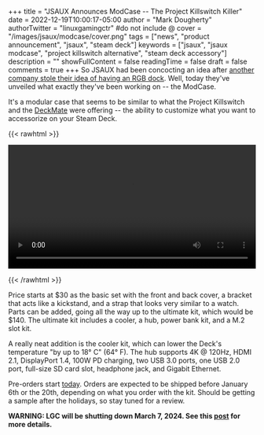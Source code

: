 +++
title = "JSAUX Announces ModCase -- The Project Killswitch Killer"
date = 2022-12-19T10:00:17-05:00
author = "Mark Dougherty"
authorTwitter = "linuxgamingctr" #do not include @
cover = "/images/jsaux/modcase/cover.png"
tags = ["news", "product announcement", "jsaux", "steam deck"]
keywords = ["jsaux", "jsaux modcase", "project killswitch alternative", "steam deck accessory"]
description = ""
showFullContent = false
readingTime = false
draft = false
comments = true
+++
So JSAUX had been concocting an idea after [another company stole their idea of having an RGB dock](https://www.gamingonlinux.com/2022/10/jsaux-cancels-current-steam-deck-dock-with-rgb-after-competitor-pinched-it/). Well, today they've unveiled what exactly they've been working on -- the ModCase.

It's a modular case that seems to be similar to what the Project Killswitch and the [DeckMate](https://linuxgamingcentral.com/posts/deckmate-review/) were offering -- the ability to customize what you want to accessorize on your Steam Deck.

{{< rawhtml >}} 

<video width=100% controls autoplay loop>
    <source src="/videos/jsaux_modcase/modcase.mp4" type="video/mp4">
    Your browser does not support the video tag.
</video>

{{< /rawhtml >}}

Price starts at $30 as the basic set with the front and back cover, a bracket that acts like a kickstand, and a strap that looks very similar to a watch. Parts can be added, going all the way up to the ultimate kit, which would be $140. The ultimate kit includes a cooler, a hub, power bank kit, and a M.2 slot kit.

A really neat addition is the cooler kit, which can lower the Deck's temperature "by up to 18° C" (64° F). The hub supports 4K @ 120Hz, HDMI 2.1, DisplayPort 1.4, 100W PD charging, two USB 3.0 ports, one USB 2.0 port, full-size SD card slot, headphone jack, and Gigabit Ethernet.

Pre-orders start [today](https://jsaux.com/products/modcase-for-steam-deck-pc0104). Orders are expected to be shipped before January 6th or the 20th, depending on what you order with the kit. Should be getting a sample after the holidays, so stay tuned for a review.

**WARNING: LGC will be shutting down March 7, 2024. See this [post](https://linuxgamingcentral.com/posts/the-end-of-lgc/) for more details.**

